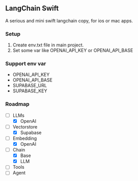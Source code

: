 ## LangChain Swift
A serious and mini swift langchain copy, for ios or mac apps.


### Setup

1. Create env.txt file in main project.
2. Set some var like OPENAI_API_KEY or OPENAI_API_BASE

### Support env var

- OPENAI_API_KEY
- OPENAI_API_BASE
- SUPABASE_URL
- SUPABASE_KEY

### Roadmap
- [ ] LLMs
  - [x] OpenAI
- [ ] Vectorstore
  - [x] Supabase
- [ ] Embedding
  - [x] OpenAI
- [ ] Chain
  - [x] Base
  - [x] LLM
- [ ] Tools
- [ ] Agent
